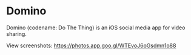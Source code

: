 # Domino

Domino (codename: Do The Thing) is an iOS social media app for video sharing.

View screenshots: https://photos.app.goo.gl/WTEvoJ6oGsdmn1o88
